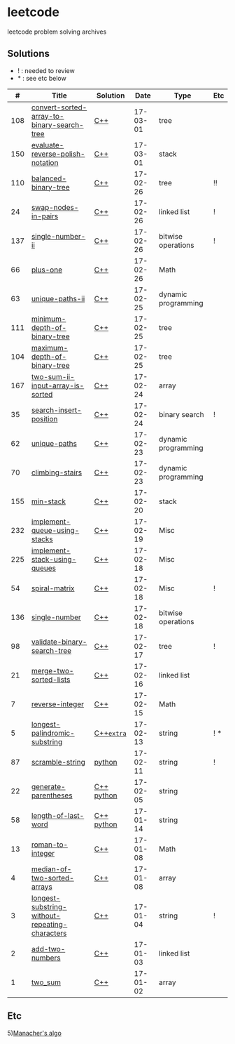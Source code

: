 # leetcode
leetcode problem solving archives


## Solutions
 - \! : needed to review
 - \* : see etc below

| # | Title | Solution | Date | Type | Etc
|---| ----- | ---- | --------- | ---- | ---
|108|[convert-sorted-array-to-binary-search-tree](https://leetcode.com/problems/convert-sorted-array-to-binary-search-tree/)|[C++](https://github.com/huklee/leetcode/blob/master/algorithms/108.convert-sorted-array-to-binary-search-tree.cpp)|17-03-01|tree|
|150|[evaluate-reverse-polish-notation](https://leetcode.com/problems/evaluate-reverse-polish-notation/)|[C++](https://github.com/huklee/leetcode/blob/master/algorithms/150.evaluate-reverse-polish-notation.cpp)|17-03-01|stack|
|110|[balanced-binary-tree](https://leetcode.com/problems/balanced-binary-tree/)|[C++](https://github.com/huklee/leetcode/blob/master/algorithms/110.balanced-binary-tree.cpp)|17-02-26|tree|!!
|24|[swap-nodes-in-pairs](https://leetcode.com/problems/swap-nodes-in-pairs/)|[C++](https://github.com/huklee/leetcode/blob/master/algorithms/024.swap-nodes-in-pairs.cpp)|17-02-26|linked list|!
|137|[single-number-ii](https://leetcode.com/problems/single-number-ii/)|[C++](https://github.com/huklee/leetcode/blob/master/algorithms/137.single-number-ii.cpp)|17-02-26|bitwise operations|!
|66|[plus-one](https://leetcode.com/problems/plus-one/)|[C++](https://github.com/huklee/leetcode/blob/master/algorithms/066.plus-one.cpp)|17-02-26|Math|
|63|[unique-paths-ii](https://leetcode.com/problems/unique-paths-ii/)|[C++](https://github.com/huklee/leetcode/blob/master/algorithms/063.unique-paths-ii.cpp)|17-02-25|dynamic programming|
|111|[minimum-depth-of-binary-tree](https://leetcode.com/problems/minimum-depth-of-binary-tree/)|[C++](https://github.com/huklee/leetcode/blob/master/algorithms/111.minimum-depth-of-binary-tree.cpp)|17-02-25|tree|
|104|[maximum-depth-of-binary-tree](https://leetcode.com/problems/maximum-depth-of-binary-tree/)|[C++](https://github.com/huklee/leetcode/blob/master/algorithms/104.maximum-depth-of-binary-tree.cpp)|17-02-25|tree|
|167|[two-sum-ii-input-array-is-sorted](https://leetcode.com/problems/two-sum-ii-input-array-is-sorted/)|[C++](https://github.com/huklee/leetcode/blob/master/algorithms/167.two-sum-ii-input-array-is-sorted.cpp)|17-02-24|array|
|35|[search-insert-position](https://leetcode.com/problems/search-insert-position/)|[C++](https://github.com/huklee/leetcode/blob/master/algorithms/035.search-insert-position.cpp)|17-02-24|binary search|!
|62|[unique-paths](https://leetcode.com/problems/unique-paths/)|[C++](https://github.com/huklee/leetcode/blob/master/algorithms/062.unique-paths.cpp)|17-02-23|dynamic programming|
|70|[climbing-stairs](https://leetcode.com/problems/climbing-stairs/)|[C++](https://github.com/huklee/leetcode/blob/master/algorithms/070.climbing-stairs.cpp)|17-02-23|dynamic programming|
|155|[min-stack](https://leetcode.com/problems/min-stack/)|[C++](https://github.com/huklee/leetcode/blob/master/algorithms/155.min-stack.cpp)|17-02-20|stack|
|232|[implement-queue-using-stacks](https://leetcode.com/problems/implement-queue-using-stacks/)|[C++](https://github.com/huklee/leetcode/blob/master/algorithms/232.implement-queue-using-stacks.cpp)|17-02-19|Misc|
|225|[implement-stack-using-queues](https://leetcode.com/problems/implement-stack-using-queues/)|[C++](https://github.com/huklee/leetcode/blob/master/algorithms/225.implement-stack-using-queues.cpp)|17-02-18|Misc|
|54|[spiral-matrix](https://leetcode.com/problems/spiral-matrix/)|[C++](https://github.com/huklee/leetcode/blob/master/algorithms/054.spiral-matrix.cpp)|17-02-18|Misc|!
|136|[single-number](https://leetcode.com/problems/single-number/)|[C++](https://github.com/huklee/leetcode/blob/master/algorithms/136.single-number.cpp)|17-02-18|bitwise operations|
|98|[validate-binary-search-tree](https://leetcode.com/problems/validate-binary-search-tree/)|[C++](https://github.com/huklee/leetcode/blob/master/algorithms/098.validate-binary-search-tree.cpp)|17-02-17|tree|!
|21|[merge-two-sorted-lists](https://leetcode.com/problems/merge-two-sorted-lists/)|[C++](https://github.com/huklee/leetcode/blob/master/algorithms/021.merge-two-sorted-lists.cpp)|17-02-16|linked list|
|7|[reverse-integer](https://leetcode.com/problems/reverse-integer/)|[C++](https://github.com/huklee/leetcode/blob/master/algorithms/007.reverse-integer.cpp)|17-02-15|Math|
|5|[longest-palindromic-substring](https://leetcode.com/problems/longest-palindromic-substring/)|[C++](https://github.com/huklee/leetcode/blob/master/algorithms/005.longest-palindromic-substring.cpp)[`extra`](https://github.com/huklee/leetcode/blob/master/algorithms/005.Manacher_algo.cpp)|17-02-13|string| ! *
|87|[scramble-string](https://leetcode.com/problems/scramble-string/)|[python](https://github.com/huklee/leetcode/blob/master/algorithms/087.scramble-string.py)|17-02-11|string| !
|22|[generate-parentheses](https://leetcode.com/problems/generate-parentheses/)|[C++](https://github.com/huklee/leetcode/blob/master/algorithms/022.generate-parentheses.cpp) [python](https://github.com/huklee/leetcode/blob/master/algorithms/022.generate-parentheses.py)|17-02-05|string
|58|[length-of-last-word](https://leetcode.com/problems/length-of-last-word/)|[C++](https://github.com/huklee/leetcode/blob/master/algorithms/058.length-of-last-word.cpp) [python](https://github.com/huklee/leetcode/blob/master/algorithms/058.length-of-last-word.py)|17-01-14|string
|13|[roman-to-integer](https://leetcode.com/problems/roman-to-integer/)|[C++](https://github.com/huklee/leetcode/blob/master/algorithms/013.roman-to-integer.py)|17-01-08|Math
|4|[median-of-two-sorted-arrays](https://leetcode.com/problems/median-of-two-sorted-arrays/)|[C++](https://github.com/huklee/leetcode/blob/master/algorithms/004.median-of-two-sorted-arrays.cpp)|17-01-08|array
|3|[longest-substring-without-repeating-characters](https://leetcode.com/problems/longest-substring-without-repeating-characters/)|[C++](https://github.com/huklee/leetcode/blob/master/algorithms/003.longest-substring-without-repeating-characters.cpp)|17-01-04|string|!
|2|[add-two-numbers](https://leetcode.com/problems/add-two-numbers/)|[C++](https://github.com/huklee/leetcode/blob/master/algorithms/002.add-two-numbers.cpp)|17-01-03|linked list
|1|[two_sum](https://leetcode.com/problems/two-sum/)|[C++](https://github.com/huklee/leetcode/blob/master/algorithms/001.two_Sum.cpp)|17-01-02|array

## Etc
5)[Manacher's algo](http://articles.leetcode.com/longest-palindromic-substring-part-ii/)
